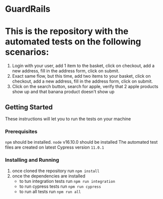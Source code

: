 # GuardRails

This is the repository with the automated tests on the following scenarios:
==========================================================================
1) Login with your user, add 1 item to the basket, click on checkout, add a new address, fill in the address form, click on submit.
2) Exact same flow, but this time, add two items to your basket, click on checkout, add a new address, fill in the address form, click on submit.
3) Click on the search button, search for apple, verify that 2 apple products show up and that banana product doesn't show up

## Getting Started

These instructions will let you to run the tests on your machine

### Prerequisites

`npm` should be installed.
`node` v16.10.0 should be installed
The automated test files are created on latest Cypress version `11.0.1`

### Installing and Running

1) once cloned the repository run `npm install`
2) once the dependencies are installed 
    - to tun integration tests run `npm run integration`
    - to run cypress tests run `npm run cypress`
    - to run all tests run `npm run all`

